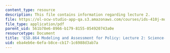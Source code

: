 ```yaml
---
content_type: resource
description: This file contains information regarding lecture 2.
file: https://ol-ocw-studio-app-qa.s3.amazonaws.com/courses/ids-410j-modeling-and-assessment-for-policy-spring-2013/eba4eb6e6efab8cecb171c6988d3ab7a_MITESD_864S13_lecture2.pdf
file_type: application/pdf
parent_uid: 561b78e6-8966-b179-8155-054920743a0e
resourcetype: Document
title: 'ESD.864 Modeling and Assessment for Policy: Lecture 2: Science-Policy Review'
uid: eba4eb6e-6efa-b8ce-cb17-1c6988d3ab7a
---
```

